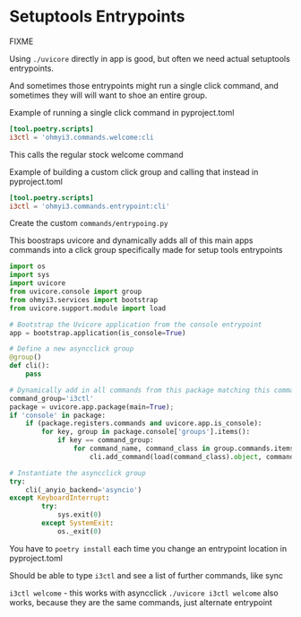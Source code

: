 # Setuptools Entrypoints

FIXME


Using `./uvicore` directly in app is good, but often we need actual setuptools entrypoints.

And sometimes those entrypoints might run a single click command, and sometimes they will will want to shoe an entire group.


Example of running a single click command
in pyproject.toml
```toml
[tool.poetry.scripts]
i3ctl = 'ohmyi3.commands.welcome:cli
```
This calls the regular stock welcome command


Example of building a custom click group and calling that instead
in pyproject.toml
```toml
[tool.poetry.scripts]
i3ctl = 'ohmyi3.commands.entrypoint:cli'
```

Create the custom `commands/entrypoing.py`

This boostraps uvicore and dynamically adds all of this main apps commands into a click group
specifically made for setup tools entrypoints


```python
import os
import sys
import uvicore
from uvicore.console import group
from ohmyi3.services import bootstrap
from uvicore.support.module import load

# Bootstrap the Uvicore application from the console entrypoint
app = bootstrap.application(is_console=True)

# Define a new asyncclick group
@group()
def cli():
    pass

# Dynamically add in all commands from this package matching this command_group
command_group='i3ctl'
package = uvicore.app.package(main=True);
if 'console' in package:
    if (package.registers.commands and uvicore.app.is_console):
        for key, group in package.console['groups'].items():
            if key == command_group:
                for command_name, command_class in group.commands.items():
                    cli.add_command(load(command_class).object, command_name)

# Instantiate the asyncclick group
try:
    cli(_anyio_backend='asyncio')
except KeyboardInterrupt:
        try:
            sys.exit(0)
        except SystemExit:
            os._exit(0)
```

You have to `poetry install` each time you change an entrypoint location in pyproject.toml

Should be able to type `i3ctl` and see a list of further commands, like sync

`i3ctl welcome` - this works with asyncclick
`./uvicore i3ctl welcome` also works, because they are the same commands, just alternate entrypoint

